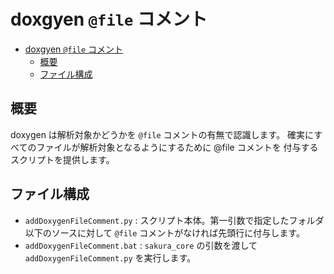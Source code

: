 # doxgyen `@file` コメント

<!-- TOC -->

- [doxgyen `@file` コメント](#doxgyen-file-コメント)
    - [概要](#概要)
    - [ファイル構成](#ファイル構成)

<!-- /TOC -->

## 概要

doxygen は解析対象かどうかを `@file` コメントの有無で認識します。
確実にすべてのファイルが解析対象となるようにするために @file コメントを
付与するスクリプトを提供します。

## ファイル構成

- `addDoxygenFileComment.py`  : スクリプト本体。第一引数で指定したフォルダ以下のソースに対して `@file` コメントがなければ先頭行に付与します。
- `addDoxygenFileComment.bat` : `sakura_core` の引数を渡して `addDoxygenFileComment.py` を実行します。

